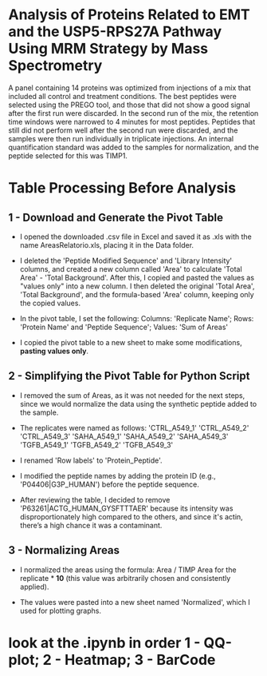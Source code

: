 # Analysis of Proteins Related to EMT and the USP5-RPS27A Pathway Using MRM Strategy by Mass Spectrometry
A panel containing 14 proteins was optimized from injections of a mix that included all control and treatment conditions. The best peptides were selected using the PREGO tool, and those that did not show a good signal after the first run were discarded. In the second run of the mix, the retention time windows were narrowed to 4 minutes for most peptides. Peptides that still did not perform well after the second run were discarded, and the samples were then run individually in triplicate injections. An internal quantification standard was added to the samples for normalization, and the peptide selected for this was TIMP1.

# Table Processing Before Analysis

## 1 -  Download and Generate the Pivot Table

- I opened the downloaded .csv file in Excel and saved it as .xls with the name AreasRelatorio.xls, placing it in the Data folder.

- I deleted the 'Peptide Modified Sequence' and 'Library Intensity' columns, and created a new column called 'Area' to calculate 'Total Area' - 'Total Background'. After this, I copied and pasted the values as "values only" into a new column. I then deleted the original 'Total Area', 'Total Background', and the formula-based 'Area' column, keeping only the copied values.

- In the pivot table, I set the following: Columns: 'Replicate Name';
Rows: 'Protein Name' and 'Peptide Sequence';
Values: 'Sum of Areas'

- I copied the pivot table to a new sheet to make some modifications, **pasting values only**.

## 2 - Simplifying the Pivot Table for Python Script

- I removed the sum of Areas, as it was not needed for the next steps, since we would normalize the data using the synthetic peptide added to the sample.

- The replicates were named as follows: 'CTRL_A549_1'	'CTRL_A549_2'	'CTRL_A549_3'	'SAHA_A549_1'	'SAHA_A549_2'	'SAHA_A549_3'	'TGFB_A549_1' 'TGFB_A549_2'	'TGFB_A549_3'

- I renamed 'Row labels' to 'Protein_Peptide'.

- I modified the peptide names by adding the protein ID (e.g., 'P04406|G3P_HUMAN') before the peptide sequence.

- After reviewing the table, I decided to remove 'P63261|ACTG_HUMAN_GYSFTTTAER' because its intensity was disproportionately high compared to the others, and since it's actin, there’s a high chance it was a contaminant.

## 3 - Normalizing Areas

- I normalized the areas using the formula: Area / TIMP Area for the replicate * **10** (this value was arbitrarily chosen and consistently applied).

- The values were pasted into a new sheet named 'Normalized', which I used for plotting graphs.
    

# look at the .ipynb in order 1 - QQ-plot; 2 - Heatmap; 3 - BarCode